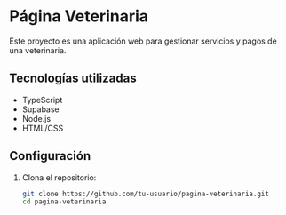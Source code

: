# Página Veterinaria

Este proyecto es una aplicación web para gestionar servicios y pagos de una veterinaria.

## Tecnologías utilizadas
- TypeScript
- Supabase
- Node.js
- HTML/CSS

## Configuración
1. Clona el repositorio:
   ```bash
   git clone https://github.com/tu-usuario/pagina-veterinaria.git
   cd pagina-veterinaria
   